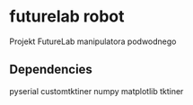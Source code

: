# futurelab robot
Projekt FutureLab manipulatora podwodnego


## Dependencies

pyserial
customtktiner
numpy
matplotlib
tktiner
